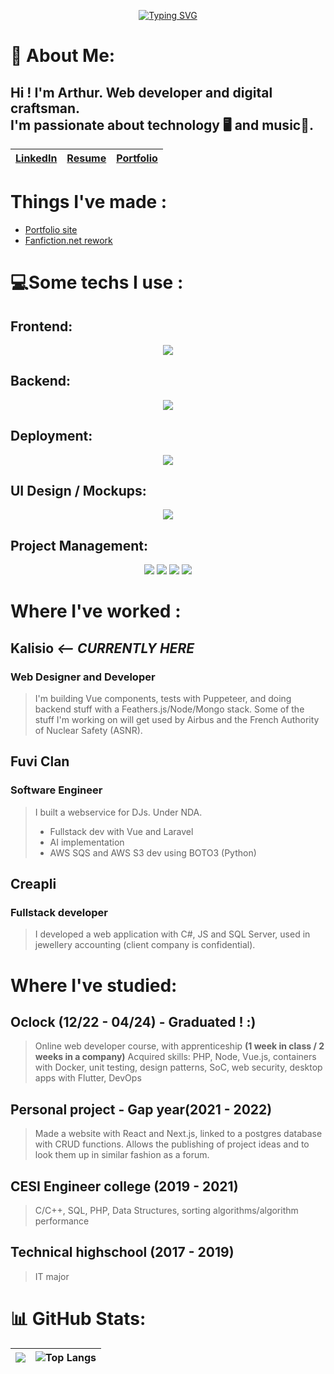 <p align="center">
  <a href="https://git.io/typing-svg"><img src="https://readme-typing-svg.demolab.com?font=Fira+Code&size=36&pause=1000&center=true&vCenter=true&width=600&height=100&lines=Hi+there+!;Looking+for+a+developer+%3F;Here's+what+I+can+offer%3A" alt="Typing SVG" /></a>
</p>

# 💫 About Me:

## Hi ! I'm Arthur. Web developer and digital craftsman. <br/>I'm passionate about technology 🖥️ and music🎵.

|   [LinkedIn](https://www.linkedin.com/in/arthur-durand-0967741b9/)  |  [Resume](https://rxresu.me/durandarthur/cv-arthur-durand-2024)   |   [Portfolio](https://durandarthur.vercel.app)  |
| --- | --- | --- |

# Things I've made :

- [Portfolio site](https://durandarthur.vercel.app)
- [Fanfiction.net rework](https://demo.fanfiction-rework.com)

# 💻Some techs I use :
## Frontend:
<p align="center">
  <a href="https://skillicons.dev">
    <img src="https://skillicons.dev/icons?i=js,ts,react,vue,nextjs,sass,bootstrap,materialui,vuetify,tailwind&perline=5" />
  </a>
</p>

## Backend:
<p align="center">
  <a href="https://skillicons.dev">
    <img src="https://skillicons.dev/icons?i=nodejs,adonis,postgresql,sqlite,prisma&perline=5" />
  </a>
</p>

## Deployment:
<p align="center">
  <a href="https://skillicons.dev">
    <img src="https://skillicons.dev/icons?i=nginx,docker,arch,bash,aws&perline=5" />
  </a>
</p>

## UI Design / Mockups:
<p align="center">
  <a href="https://skillicons.dev">
    <img src="https://skillicons.dev/icons?i=figma,ai,ps&perline=3" />
  </a>
</p>

## Project Management:
<p align="center">
  <img src="https://img.shields.io/badge/GIT-orange?style=for-the-badge&logo=git&logoColor=white" />
  <img src="https://img.shields.io/badge/GITHUB-black?style=for-the-badge&logo=github" />
  <img src="https://img.shields.io/badge/GITHUB%20PROJECTS-black?style=for-the-badge&logo=github" />
  <img src="https://img.shields.io/badge/TRELLO-blue?style=for-the-badge&logo=trello" />
</p>

# Where I've worked :
## Kalisio *<-- CURRENTLY HERE*
### Web Designer and Developer
>I'm building Vue components, tests with Puppeteer, and doing backend stuff with a Feathers.js/Node/Mongo stack.
>Some of the stuff I'm working on will get used by Airbus and the French Authority of Nuclear Safety (ASNR).

## Fuvi Clan
### Software Engineer
>I built a webservice for DJs. Under NDA.
> - Fullstack dev with Vue and Laravel
> - AI implementation
> - AWS SQS and AWS S3 dev using BOTO3 (Python)

## Creapli
### Fullstack developer
>I developed a web application with C#, JS and SQL Server, used in jewellery accounting (client company is confidential).

# Where I've studied:

## Oclock (12/22 - 04/24) - Graduated ! :)
>Online web developer course, with apprenticeship
>**(1 week in class / 2 weeks in a company)**
>Acquired skills: PHP, Node, Vue.js, containers with Docker, unit testing, design patterns, SoC, web security, desktop apps with Flutter, DevOps

## Personal project  - Gap year(2021 - 2022)
>Made a website with React and Next.js, linked to a postgres database with CRUD functions.
>Allows the publishing of project ideas and to look them up in similar fashion as a forum.

## CESI Engineer college (2019 - 2021)
>C/C++, SQL, PHP, Data Structures, sorting algorithms/algorithm performance

## Technical highschool  (2017 - 2019)
>IT major

# 📊 GitHub Stats:

| ![](https://github-readme-streak-stats.herokuapp.com/?user=durandarthur&theme=dark&hide_border=true)<br/> | ![Top Langs](https://github-readme-stats.vercel.app/api/top-langs/?username=durandarthur&layout=compact&title_color=fb8c00&bg_color=151515&text_color=fefefe&hide_border=true) |
|---|---|
